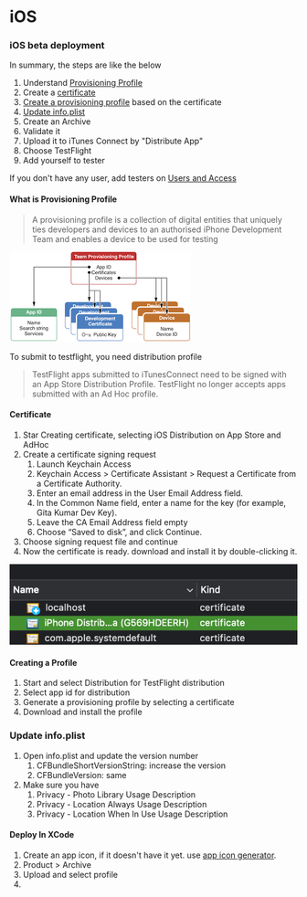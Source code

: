 # iOS

### iOS beta deployment

In summary, the steps are like the below

1. Understand [Provisioning Profile](ios.md#what-is-provisioning-profile)
2. Create a [certificate](ios.md#certificate)
3. [Create a provisioning profile](ios.md#creating-a-profile) based on the certificate
4. [Update info.plist](ios.md#update-info-plist)
5. Create an Archive
6. Validate it 
7. Upload it to iTunes Connect by "Distribute App"
8. Choose TestFlight
9. Add yourself to tester

If you don't have any user, add testers on [Users and Access](https://appstoreconnect.apple.com/access/users)



#### What is Provisioning Profile

> A provisioning profile is a collection of digital entities that uniquely ties developers and devices to an authorised iPhone Development Team and enables a device to be used for testing

![](.gitbook/assets/image%20%281%29.png)

To submit to testflight, you need distribution profile

> TestFlight apps submitted to iTunesConnect need to be signed with an App Store Distribution Profile. TestFlight no longer accepts apps submitted with an Ad Hoc profile.

#### Certificate

1. Star Creating certificate, selecting iOS Distribution on App Store and AdHoc
2. Create a certificate signing request
   1. Launch Keychain Access
   2. Keychain Access &gt; Certificate Assistant &gt; Request a Certificate from a Certificate Authority.
   3. Enter an email address in the User Email Address field.
   4. In the Common Name field, enter a name for the key \(for example, Gita Kumar Dev Key\).
   5. Leave the CA Email Address field empty
   6. Choose “Saved to disk”, and click Continue.
3. Choose signing request file and continue
4. Now the certificate is ready. download and install it by double-clicking it.

![](.gitbook/assets/image%20%2810%29.png)

#### Creating a Profile

1. Start and select Distribution for TestFlight distribution
2. Select app id for distribution
3. Generate a provisioning profile by selecting a certificate
4. Download and install the profile

### Update info.plist

1. Open info.plist and update the version number
   1. CFBundleShortVersionString: increase the version
   2. CFBundleVersion: same
2. Make sure you have 
   1. Privacy - Photo Library Usage Description
   2. Privacy - Location Always Usage Description
   3. Privacy - Location When In Use Usage Description

#### Deploy In XCode

1. Create an app icon, if it doesn't have it yet. use [app icon generator](https://appiconmaker.co/).
2. Product &gt; Archive
3. Upload and select profile
4. 
